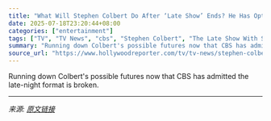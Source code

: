```yaml
---
title: "What Will Stephen Colbert Do After ‘Late Show’ Ends? He Has Options"
date: 2025-07-18T23:20:44+08:00
categories: ["entertainment"]
tags: ["TV", "TV News", "cbs", "Stephen Colbert", "The Late Show With Stephen Colbert"]
summary: "Running down Colbert's possible futures now that CBS has admitted the late-night format is broken."
source_url: "https://www.hollywoodreporter.com/tv/tv-news/stephen-colbert-late-show-ends-future-1236319676/"
---
```


Running down Colbert's possible futures now that CBS has admitted the late-night format is broken.

---

*来源: [原文链接](https://www.hollywoodreporter.com/tv/tv-news/stephen-colbert-late-show-ends-future-1236319676/)*
